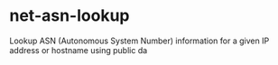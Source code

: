 # net-asn-lookup
Lookup ASN (Autonomous System Number) information for a given IP address or hostname using public da
